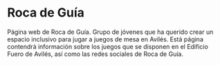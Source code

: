 # Roca de Guía
Página web de Roca de Guía. Grupo de jóvenes que ha querido crear un espacio inclusivo para jugar a juegos de mesa en Avilés. Está página contendrá información sobre los juegos que se disponen en el Edificio Fuero de Avilés, así como las redes sociales de Roca de Guía.
